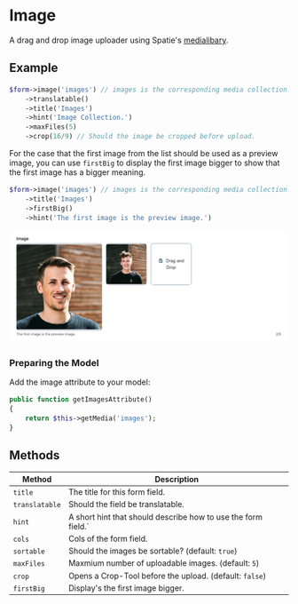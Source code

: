 # Image

A drag and drop image uploader using Spatie's [medialibary](https://docs.spatie.be/laravel-medialibrary/v7/introduction/).

## Example

```php
$form->image('images') // images is the corresponding media collection.
    ->translatable()
    ->title('Images')
    ->hint('Image Collection.')
    ->maxFiles(5)
    ->crop(16/9) // Should the image be cropped before upload.
```

For the case that the first image from the list should be used as a preview image, you can use `firstBig` to display the first image bigger to show that the first image has a bigger meaning.

```php
$form->image('images') // images is the corresponding media collection.
    ->title('Images')
    ->firstBig()
    ->hint('The first image is the preview image.')
```

![Image firstBig](./screens/image/first_big.png 'Logo Title Text 1')

### Preparing the Model

Add the image attribute to your model:

```php
public function getImagesAttribute()
{
    return $this->getMedia('images');
}
```

## Methods

| Method         | Description                                                   |
| -------------- | ------------------------------------------------------------- |
| `title`        | The title for this form field.                                |
| `translatable` | Should the field be translatable.                             |
| `hint`         | A short hint that should describe how to use the form field.` |
| `cols`         | Cols of the form field.                                       |
| `sortable`     | Should the images be sortable? (default: `true`)              |
| `maxFiles`     | Maxmium number of uploadable images. (default: `5`)           |
| `crop`         | Opens a Crop-Tool before the upload. (default: `false`)       |
| `firstBig`     | Display's the first image bigger.                             |
